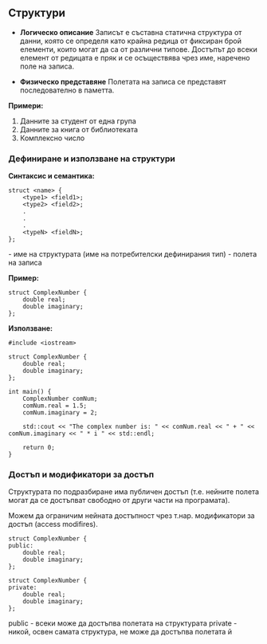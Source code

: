 ## Структури

- **Логическо описание**
Записът е съставна статична структура от данни, която се определя като крайна редица от фиксиран брой елементи, които могат да са от различни типове. Достъпът до всеки елемент от редицата е пряк и се осъществява чрез име, наречено поле на записа.

- **Физическо представяне**
Полетата на записа се представят последователно в паметта.

**Примери:**
1. Данните за студент от една група
2. Данните за книга от библиотеката
3. Комплексно число

### Дефиниране и използване на структури

**Синтаксис и семантика:**
```
struct <name> {
    <type1> <field1>;
    <type2> <field2>;
    .
    .
    .
    <typeN> <fieldN>;
};
```

<name> - име на структурата (име на потребителски дефинирания тип)
<typeN> <fieldN> - полета на записа

**Пример:**
```
struct ComplexNumber {
    double real;
    double imaginary;
};
```

**Използване:**
```
#include <iostream>

struct ComplexNumber {
    double real;
    double imaginary;
};

int main() {
    ComplexNumber comNum;
    comNum.real = 1.5;
    comNum.imaginary = 2;

    std::cout << "The complex number is: " << comNum.real << " + " << comNum.imaginary << " * i " << std::endl;

    return 0;
}
```

### Достъп и модификатори за достъп
Структурата по подразбиране има публичен достъп (т.е. нейните полета могат да се достъпват свободно от други части на програмата).

Можем да ограничим нейната достъпност чрез т.нар. модификатори за достъп (access modifires).

```
struct ComplexNumber {
public:
    double real;
    double imaginary;
};

struct ComplexNumber {
private:
    double real;
    double imaginary;
};
```

public - всеки може да достъпва полетата на структурата
private - никой, освен самата структура, не може да достъпва полетата й